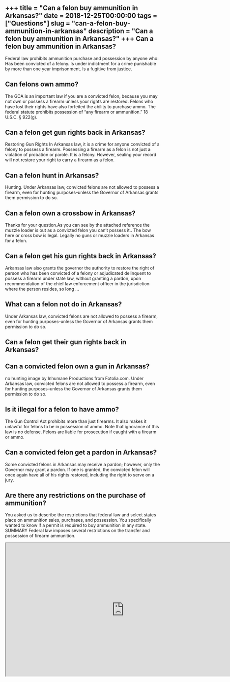 +++
title = "Can a felon buy ammunition in Arkansas?"
date = 2018-12-25T00:00:00
tags = ["Questions"]
slug = "can-a-felon-buy-ammunition-in-arkansas"
description = "Can a felon buy ammunition in Arkansas?"
+++
Can a felon buy ammunition in Arkansas?
---------------------------------------

Federal law prohibits ammunition purchase and possession by anyone who: Has been convicted of a felony. Is under indictment for a crime punishable by more than one year imprisonment. Is a fugitive from justice.

Can felons own ammo?
--------------------

The GCA is an important law if you are a convicted felon, because you may not own or possess a firearm unless your rights are restored. Felons who have lost their rights have also forfeited the ability to purchase ammo. The federal statute prohibits possession of “any firearm or ammunition.” 18 U.S.C. § 922(g).

Can a felon get gun rights back in Arkansas?
--------------------------------------------

Restoring Gun Rights In Arkansas law, it is a crime for anyone convicted of a felony to possess a firearm. Possessing a firearm as a felon is not just a violation of probation or parole. It is a felony. However, sealing your record will not restore your right to carry a firearm as a felon.

Can a felon hunt in Arkansas?
-----------------------------

Hunting. Under Arkansas law, convicted felons are not allowed to possess a firearm, even for hunting purposes–unless the Governor of Arkansas grants them permission to do so.

Can a felon own a crossbow in Arkansas?
---------------------------------------

Thanks for your question.As you can see by the attached reference the muzzle loader is out as a convicted felon you can’t possess it.. The bow here or cross bow is legal. Legally no guns or muzzle loaders in Arkansas for a felon.

Can a felon get his gun rights back in Arkansas?
------------------------------------------------

Arkansas law also grants the governor the authority to restore the right of person who has been convicted of a felony or adjudicated delinquent to possess a firearm under state law, without granting a pardon, upon recommendation of the chief law enforcement officer in the jurisdiction where the person resides, so long …

What can a felon not do in Arkansas?
------------------------------------

Under Arkansas law, convicted felons are not allowed to possess a firearm, even for hunting purposes–unless the Governor of Arkansas grants them permission to do so.

Can a felon get their gun rights back in Arkansas?
--------------------------------------------------

Can a convicted felon own a gun in Arkansas?
--------------------------------------------

no hunting image by Inhumane Productions from Fotolia.com. Under Arkansas law, convicted felons are not allowed to possess a firearm, even for hunting purposes–unless the Governor of Arkansas grants them permission to do so.

Is it illegal for a felon to have ammo?
---------------------------------------

The Gun Control Act prohibits more than just firearms. It also makes it unlawful for felons to be in possession of ammo. Note that ignorance of this law is no defense. Felons are liable for prosecution if caught with a firearm or ammo.

Can a convicted felon get a pardon in Arkansas?
-----------------------------------------------

Some convicted felons in Arkansas may receive a pardon; however, only the Governor may grant a pardon. If one is granted, the convicted felon will once again have all of his rights restored, including the right to serve on a jury.

Are there any restrictions on the purchase of ammunition?
---------------------------------------------------------

You asked us to describe the restrictions that federal law and select states place on ammunition sales, purchases, and possession. You specifically wanted to know if a permit is required to buy ammunition in any state. SUMMARY Federal law imposes several restrictions on the transfer and possession of firearm ammunition.

<iframe allow="accelerometer; autoplay; clipboard-write; encrypted-media; gyroscope; picture-in-picture" allowfullscreen="" class="__youtube_prefs__  epyt-is-override  no-lazyload" data-no-lazy="1" data-origheight="433" data-origwidth="770" data-skipgform_ajax_framebjll="" height="433" id="_ytid_93280" loading="lazy" src="https://www.youtube.com/embed/1K-vpokw0gU?enablejsapi=1&autoplay=0&cc_load_policy=0&cc_lang_pref=&iv_load_policy=1&loop=0&modestbranding=0&rel=1&fs=1&playsinline=0&autohide=2&theme=dark&color=red&controls=1&" title="YouTube player" width="770"></iframe>
